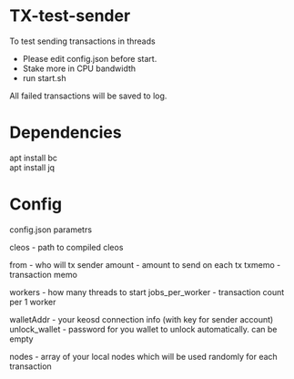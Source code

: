 # TX-test-sender
To test sending transactions in threads

- Please edit config.json before start.
- Stake more in CPU bandwidth
- run start.sh

All failed transactions will be saved to log.

# Dependencies 
apt install bc  
apt install jq  

# Config

config.json parametrs

cleos - path to compiled cleos

from - who will tx sender
amount - amount to send on each tx
txmemo - transaction memo

workers - how many threads to start
jobs_per_worker - transaction count per 1 worker

walletAddr - your keosd connection info (with key for sender account)
unlock_wallet - password for you wallet to unlock automatically. can be empty

nodes - array of your local nodes which will be used randomly for each transaction

